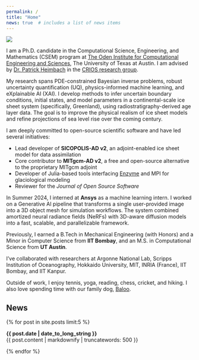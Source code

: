 ```yaml
---
permalink: /
title: "Home"
news: true  # includes a list of news items
---
```



![](/assets/images/wordCloud.jpeg)

I am a Ph.D. candidate in the Computational Science, Engineering, and Mathematics (CSEM) program at [The Oden Institute for Computational Engineering and Sciences](https://oden.utexas.edu/), The University of Texas at Austin. I am advised by [Dr. Patrick Heimbach](https://heimbach.wordpress.com/) in the [CRIOS research group](https://crios-ut.github.io/).

My research spans PDE-constrained Bayesian inverse problems, robust uncertainty quantification (UQ), physics-informed machine learning, and eXplainable AI (XAI). I develop methods to infer uncertain boundary conditions, initial states, and model parameters in a continental-scale ice sheet system (specifically, Greenland), using radiostratigraphy-derived age layer data. The goal is to improve the physical realism of ice sheet models and refine projections of sea level rise over the coming century.

I am deeply committed to open-source scientific software and have led several initiatives:
- Lead developer of **SICOPOLIS-AD v2**, an adjoint-enabled ice sheet model for data assimilation
- Core contributor to **MITgcm-AD v2**, a free and open-source alternative to the proprietary MITgcm adjoint
- Developer of Julia-based tools interfacing [Enzyme](https://enzyme.mit.edu) and MPI for glaciological modeling
- Reviewer for the *Journal of Open Source Software*

In Summer 2024, I interned at **Ansys** as a machine learning intern. I worked on a Generative AI pipeline that transforms a single user-provided image into a 3D object mesh for simulation workflows. The system combined amortized neural radiance fields (NeRFs) with 3D-aware diffusion models into a fast, scalable, and parallelizable framework.

Previously, I earned a B.Tech in Mechanical Engineering (with Honors) and a Minor in Computer Science from **IIT Bombay**, and an M.S. in Computational Science from **UT Austin**.

I’ve collaborated with researchers at Argonne National Lab, Scripps Institution of Oceanography, Hokkaido University, MIT, INRIA (France), IIT Bombay, and IIT Kanpur.

Outside of work, I enjoy tennis, yoga, reading, chess, cricket, and hiking. I also love spending time with our family dog, [Baloo](https://www.instagram.com/baloo.theterrier/).

## News
  {% for post in site.posts limit:5 %}
  <article>
    <b><time datetime="{{ post.date | date: "%Y-%m-%d" }}">{{ post.date | date_to_long_string }}</time></b>
    <br>
    {{ post.content | markdownify | truncatewords: 500 }}
  </article>
  
{% endfor %}
